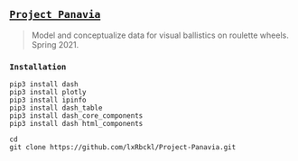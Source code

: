 ## [`Project Panavia`](http://lxrbckl.com/Project-Panavia)
> Model and conceptualize data for visual ballistics on roulette wheels. Spring 2021.

### `Installation`
```
pip3 install dash
pip3 install plotly
pip3 install ipinfo
pip3 install dash_table
pip3 install dash_core_components
pip3 install dash html_components

cd
git clone https://github.com/lxRbckl/Project-Panavia.git
```
